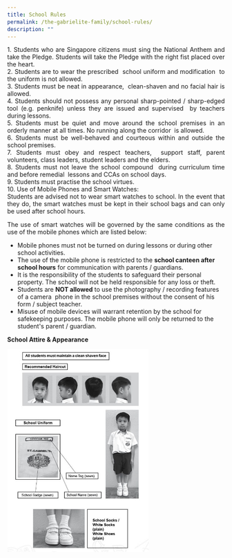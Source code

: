 ```yaml
---
title: School Rules
permalink: /the-gabrielite-family/school-rules/
description: ""
---
```

<p align="justify"> 
1.  Students who are Singapore citizens must sing the National Anthem and take the Pledge. Students will take the Pledge with the right fist placed over the heart. <br>2.  Students are to wear the prescribed  school uniform and modification  to the uniform is not allowed. <br>3.  Students must be neat in appearance,  clean-shaven and no facial hair is allowed. <br> 4.  Students should not possess any personal sharp-pointed / sharp-edged tool (e.g. penknife) unless they are issued and supervised  by teachers during lessons. <br>5.  Students must be quiet and move around the school premises in an orderly manner at all times. No running along the corridor  is allowed. <br> 6.  Students must be well-behaved and courteous within and outside the school premises. <br> 7.  Students must obey and respect teachers,  support staff, parent volunteers, class leaders, student leaders and the elders. <br> 8.  Students must not leave the school compound  during curriculum time and before remedial  lessons and CCAs on school days.     <br> 9.  Students must practise the school virtues. <br> 10.  Use of Mobile Phones and Smart Watches:  <br>Students are advised not to wear smart watches to school. In the event that they do, the smart watches must be kept in their school bags and can only be used after school hours.  </p>

<p align="justify">
The use of smart watches will be governed by the same conditions as the use of the mobile phones which are listed below:  </p>

<p align="justify">
	
*  Mobile phones must not be turned on during lessons or during other school activities.  	<br>
*  The use of the mobile phone is restricted to the **school canteen after school hours** for communication with parents / guardians.  <br>
*  It is the responsibility of the students to safeguard their personal property. The school will not be held responsible for any loss or theft.  <br>
* Students are **NOT allowed** to use the photography / recording features of a camera  phone in the school premises without the consent of his form / subject teacher.  <br>
* Misuse of mobile devices will warrant retention by the school for safekeeping purposes. The mobile phone will only be returned to the student's parent / guardian. 
	</p>

**School Attire & Appearance**

<img src="/images/2021%20Sch%20Attire%20%20Appearance.jpeg" 
     style="width:65%">